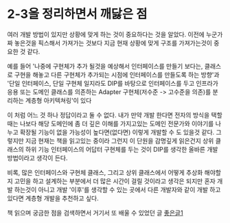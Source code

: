 # 2-3을 정리하면서 깨닳은 점


여러 개발 방법이 있지만 상황에 맞게 하는 것이 중요하다는 것을 알았다. 이전에 누군가 짜 놓은것을 픽스해서 가져가는 것보다 지금 현재 상황에 맞게 구조를 가져가는것이 중요한 것 같다. 

예를 들어 
'나중에 구현체가 추가 될것을 예상해서 인터페이스를 만들기 보다는, 클래스로 구현을 해놓고 다른 구현체가 추가되는 시점에 인터페이스를 만들도록 하는 방향'과 
'단일 인터페이스, 단일 구현체 일지라도 DIP를 바탕으로 인터페이스를 두고 인프라가 응용 또는 도메인 클래스를 의존하는 Adapter 구현체(저수준 -> 고수준을 의존)를 분리하는 계층형 아키텍쳐링'이 있다

이 처럼 어느 것 하나 정답이라고 둘 수 없다. 내가 만약 개발 한다면 전자의 방식을 택할때는 나보다 해당 도메인에 좀 더 깊은 이해를 가지고있는 도메인 전문가와 이야기를 나누고 확장될 기능이
없을 가능성이 높다면(없다면) 이렇게 개발할 수 도 있을것 같다. 
그렇지만 지금 현재는 책을 읽고있는 중이라 그런지 이 단원을 감명깊게 읽은건지 상위 클래스의 하위 기능 인터페이스의 어답터 구현체를 두는 것이 DIP를 생각한 올바른 개발 방법이라고 생각이 든다. 

비록, 많은 인터페이스와 구현체 클래스, 그리고 상위 클래스에서 어떻게 추상화 해야할지 고민을 하고 설계하는 부분에서 더 많은 시간이 걸릴 것이라고 생각은 되지만 혼자 개발 하는것이 아니고 개발 '이후'를
생각할 수 있는 곳에서 다른 개발자와 같이 개발 하고 있다면 계층형 개발을 추천하고 싶다. 





책 읽으며 궁금한 점을 검색하면서 거기서 또 배울 수 있었던 글
[좋은글1](https://www.popit.kr/spring-oop-%ED%94%84%EB%A1%9C%EA%B7%B8%EB%9E%98%EB%B0%8D-%EC%98%88%EC%A0%9C1-service-serviceimpl-%EA%B5%AC%EC%A1%B0%EC%97%90-%EB%8C%80%ED%95%9C-%EA%B3%A0%EC%B0%B0/)

